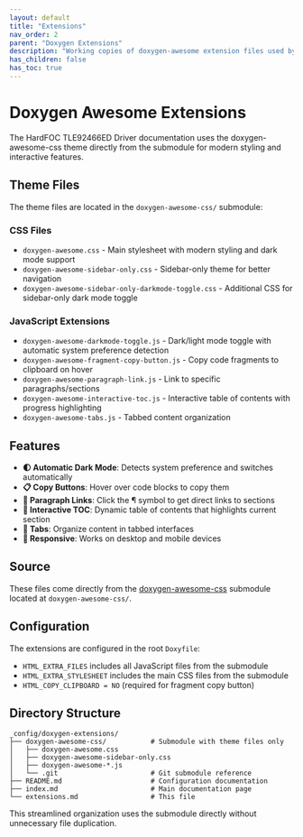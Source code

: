 ```yaml
---
layout: default
title: "Extensions"
nav_order: 2
parent: "Doxygen Extensions"
description: "Working copies of doxygen-awesome extension files used by the documentation"
has_children: false
has_toc: true
---
```


# Doxygen Awesome Extensions

The HardFOC TLE92466ED Driver documentation uses the doxygen-awesome-css theme directly from the submodule for modern styling and interactive features.

## Theme Files

The theme files are located in the `doxygen-awesome-css/` submodule:

### CSS Files
- `doxygen-awesome.css` - Main stylesheet with modern styling and dark mode support
- `doxygen-awesome-sidebar-only.css` - Sidebar-only theme for better navigation
- `doxygen-awesome-sidebar-only-darkmode-toggle.css` - Additional CSS for sidebar-only dark mode toggle

### JavaScript Extensions
- `doxygen-awesome-darkmode-toggle.js` - Dark/light mode toggle with automatic system preference detection
- `doxygen-awesome-fragment-copy-button.js` - Copy code fragments to clipboard on hover
- `doxygen-awesome-paragraph-link.js` - Link to specific paragraphs/sections
- `doxygen-awesome-interactive-toc.js` - Interactive table of contents with progress highlighting
- `doxygen-awesome-tabs.js` - Tabbed content organization

## Features

- **🌓 Automatic Dark Mode**: Detects system preference and switches automatically
- **📋 Copy Buttons**: Hover over code blocks to copy them
- **🔗 Paragraph Links**: Click the ¶ symbol to get direct links to sections
- **📑 Interactive TOC**: Dynamic table of contents that highlights current section
- **📑 Tabs**: Organize content in tabbed interfaces
- **📱 Responsive**: Works on desktop and mobile devices

## Source

These files come directly from the [doxygen-awesome-css](https://github.com/jothepro/doxygen-awesome-css) submodule located at `doxygen-awesome-css/`.

## Configuration

The extensions are configured in the root `Doxyfile`:

- `HTML_EXTRA_FILES` includes all JavaScript files from the submodule
- `HTML_EXTRA_STYLESHEET` includes the main CSS files from the submodule
- `HTML_COPY_CLIPBOARD = NO` (required for fragment copy button)

## Directory Structure

```
_config/doxygen-extensions/
├── doxygen-awesome-css/           # Submodule with theme files only
│   ├── doxygen-awesome.css
│   ├── doxygen-awesome-sidebar-only.css
│   ├── doxygen-awesome-*.js
│   └── .git                       # Git submodule reference
├── README.md                      # Configuration documentation
├── index.md                       # Main documentation page
└── extensions.md                  # This file
```

This streamlined organization uses the submodule directly without unnecessary file duplication.

